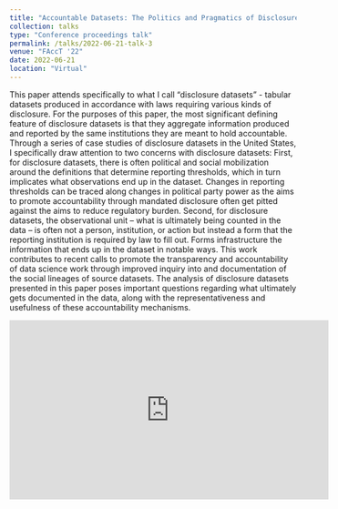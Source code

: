 ```yaml
---
title: "Accountable Datasets: The Politics and Pragmatics of Disclosure Datasets"
collection: talks
type: "Conference proceedings talk"
permalink: /talks/2022-06-21-talk-3
venue: "FAccT '22"
date: 2022-06-21
location: "Virtual"
---
```


This paper attends specifically to what I call “disclosure datasets” - tabular datasets produced in accordance with laws requiring various kinds of disclosure. For the purposes of this paper, the most significant defining feature of disclosure datasets is that they aggregate information produced and reported by the same institutions they are meant to hold accountable. Through a series of case studies of disclosure datasets in the United States, I specifically draw attention to two concerns with disclosure datasets: First, for disclosure datasets, there is often political and social mobilization around the definitions that determine reporting thresholds, which in turn implicates what observations end up in the dataset. Changes in reporting thresholds can be traced along changes in political party power as the aims to promote accountability through mandated disclosure often get pitted against the aims to reduce regulatory burden. Second, for disclosure datasets, the observational unit – what is ultimately being counted in the data – is often not a person, institution, or action but instead a form that the reporting institution is required by law to fill out. Forms infrastructure the information that ends up in the dataset in notable ways. This work contributes to recent calls to promote the transparency and accountability of data science work through improved inquiry into and documentation of the social lineages of source datasets. The analysis of disclosure datasets presented in this paper poses important questions regarding what ultimately gets documented in the data, along with the representativeness and usefulness of these accountability mechanisms.

<iframe width="560" height="315" src="https://www.youtube.com/embed/hOo2mNFohF4" title="YouTube video player" frameborder="0" allow="accelerometer; autoplay; clipboard-write; encrypted-media; gyroscope; picture-in-picture" allowfullscreen></iframe>
